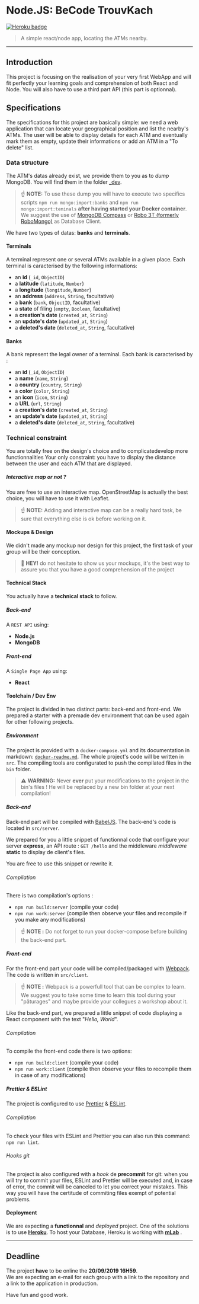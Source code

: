 # Node.JS: BeCode TrouvKach 

<a href="http://becode-trouvkach.herokuapp.com" target="_blank">
 <img src="https://heroku-badge.herokuapp.com/?app=becode-trouvkach" alt="Heroku badge"/>
</a>
<br />

> A simple react/node app, locating the ATMs nearby.

* * *

## Introduction

This project is focusing on the realisation of your very first WebApp and will fit perfectly your learning goals and comprehension of both React and Node. You will also have to use a third part API (this part is optionnal). 

## Specifications

The specifications for this project are basically simple: we need a web application that can locate your geographical position and list the nearby's ATMs.
The user will be able to display details for each ATM and eventually mark them as empty, update their informations or add an ATM in a "To delete" list.

### Data structure

The ATM's datas already exist, we provide them to you as to *dump* MongoDB. You will find them in the folder  [_dev](./_dev).

> ☝️ **NOTE:** To use these dump you will have to execute two specifics scripts `npm run mongo:import:banks`  and `npm run mongo:import:teminals` **after having started your Docker container**. We suggest the use of  [MongoDB Compass](https://www.mongodb.com/products/compass) or [Robo 3T (formerly RoboMongo)](https://robomongo.org) as Database Client.
> 
We have two types of datas: **banks** and **terminals**.

#### Terminals

A terminal represent one or several ATMs available in a given place.
Each terminal is caracterised by the following informations: 

* an **id** (`_id`, `ObjectID`)
* a **latitude** (`latitude`, `Number`)
* a **longitude** (`longitude`, `Number`)
* an **address** (`address`, `String`, facultative)
* a **bank** (`bank`, `ObjectID`, facultative)
* a **state** of filing  (`empty`, `Boolean`, facultative)
* a **creation's date** (`created_at`, `String`)
* an **update's date** (`updated_at`, `String`) 
* a **deleted's date** (`deleted_at`, `String`, facultative)

#### Banks

A bank represent the legal owner of a terminal.
Each bank is caracterised by :

* an **id** (`_id`, `ObjectID`)
* a **name** (`name`, `String`)
* a **country** (`country`, `String`)
* a **color** (`color`, `String`)
* an **icon** (`icon`, `String`)
* a **URL** (`url`, `String`)
* a **creation's date** (`created_at`, `String`)
* an **update's date** (`updated_at`, `String`) 
* a **deleted's date** (`deleted_at`, `String`, facultative)

### Technical constraint

You are totally free on the design's choice and to complicatedevelop more functionnalities
Your only constraint: you have to display the distance between the user and each ATM that are displayed.

##### Interactive map or not ?
You are free to use an interactive map. OpenStreetMap is actually the best choice, you will have to use it with Leaflet. 

> ☝️ **NOTE:** Adding and interactive map can be a really hard task, be sure that everything else is ok before working on it.

#### Mockups & Design

We didn't made any mockup nor design for this project, the first task of your group will be their conception.

> 👋 **HEY!** do not hesitate to show us your mockups, it's the best way to assure you that you have a good comprehension of the project


#### Technical Stack

You actually have a **technical stack** to follow.

##### Back-end

A `REST API` using:

- **Node.js**
- **MongoDB**

##### Front-end

A `Single Page App` using:

- **React**

#### Toolchain / Dev Env

The project is divided in two distinct parts: back-end and front-end. We prepared a starter with a premade dev environment that can be used again for other following projects. 

##### Environment

The project is provided with a `docker-compose.yml`  and its documentation in markdown: [`docker-readme.md`](./docker-readme.md).
The whole project's code will be written in `src`.  The compiling tools are configurated to push the compilated files in the `bin` folder.

> ⚠️ **WARNING:** Never **ever** put your modifications to the project in the bin's files ! He will be replaced by a new bin folder at your next compilation!

##### Back-end

Back-end part will be compiled with [BabelJS](https://babeljs.io). The back-end's code is located in  `src/server`.

We prepared for you a little snippet of functionnal code that configure your server **express**, an API route : `GET /hello` and the middleware *middleware* **static** to display de client's files.

You are free to use this snippet or rewrite it. 
 
###### Compilation

There is two compilation's options :

- `npm run build:server` (compile your code)
- `npm run work:server` (compile then observe your files and recompile if you make any modifications)
> ☝️ **NOTE :** Do not forget to run your docker-compose before building the back-end part.

##### Front-end

For the front-end part your code will be compiled/packaged with  [Webpack](https://webpack.js.org/). The code is written in  `src/client`.

> ☝️ **NOTE :** Webpack is a powerfull tool that can be complex to learn. We suggest you to take some time to learn this tool during your "pâturages" and maybe provide your collegues a workshop about it.

Like the back-end part, we prepared a little snippet of code displaying a React component with the text "*Hello, World*".
 
###### Compilation

To compile the front-end code there is two options:

- `npm run build:client` (compile your code)
- `npm run work:client` (compile then observe your files to recompile them in case of any modifications)

##### Prettier & ESLint

The project is configured to use  [Prettier](https://prettier.io) & [ESLint](https://eslint.org).

###### Compilation

To check your files with ESLint and Prettier you can also run this command:  `npm run lint`.

###### Hooks git

The project is also configured with a *hook* de **precommit** for git: when you will try to commit your files, ESLint and Prettier will be executed and, in case of error, the commit will be canceled to let you correct your mistakes. This way you will have the certitude of commiting files exempt of potential problems. 

#### Deployment

We are expecting a **functionnal** and *deployed* project.
One of the solutions is to use  [**Heroku**](https://www.heroku.com). To host your Database, Heroku is working with [**mLab**](https://mlab.com) .

* * *

## Deadline

The project **have** to be online the  **20/09/2019 16H59**.  
We are expecting an e-mail for each group with a link to the repository and a link to the application in production.

Have fun and good work.

